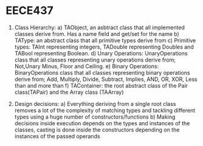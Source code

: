 # EECE437

1) Class Hierarchy: 
	a) TAObject, an asbtract class that all implemented classes derive from. Has a name field and get/set for the name
	b) TAType: an abstract class that all primitive types derive from
	c) Primitive types: TAInt representing integers, TADouble representing Doubles and TABool representing Boolean. 
	d) Unary Operations: UnaryOperations class that all classes representing unary operations derive from; Not,Unary Minus, Floor and Ceiling.
	e) Binary Operations: BinaryOperations class that all classes representing binary operations derive from; Add, Multiply, Divide, Subtract, Implies, AND, OR, XOR, Less than and more than
	f) TAContainer: the root abstract class of the Pair class(TAPair) and the Array class (TAArray)

2) Design decisions:
	a) Everything deriving from a single root class removes a lot of the complexity of matching types and tackling different types using a huge number of constructors/functions
	b) Making decisions inside execution depends on the types and instances of the classes, casting is done inside the constructors depending on the instances of the passed operands
